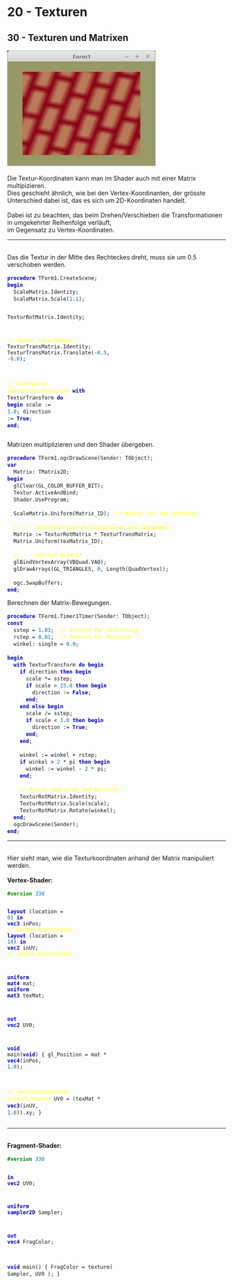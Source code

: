 <html>
    <b><h1>20 - Texturen</h1></b>
    <b><h2>30 - Texturen und Matrixen</h2></b>
<img src="image.png" alt="Selfhtml"><br><br>
Die Textur-Koordinaten kann man im Shader auch mit einer Matrix multipizieren.<br>
Dies geschieht ähnlich, wie bei den Vertex-Koordinanten, der grösste Unterschied dabei ist, das es sich um 2D-Koordinaten handelt.<br>
<br>
Dabei ist zu beachten, das beim Drehen/Verschieben die Transformationen in umgekehrter Reihenfolge verläuft,<br>
im Gegensatz zu Vertex-Koordinaten.<br>
<hr><br>
Das die Textur in der Mitte des Rechteckes dreht, muss sie um 0.5 verschoben werden.<br>
<pre><code><b><font color="0000BB">procedure</font></b> TForm1.CreateScene;
<b><font color="0000BB">begin</font></b>
  ScaleMatrix.Identity;
  ScaleMatrix.Scale(<font color="#0077BB">1</font>.<font color="#0077BB">1</font>);

  TexturRotMatrix.Identity;

  <i><font color="#FFFF00">// Textur verschieben</font></i>
  TexturTransMatrix.Identity;
  TexturTransMatrix.Translate(-<font color="#0077BB">0</font>.<font color="#0077BB">5</font>, -<font color="#0077BB">0</font>.<font color="#0077BB">0</font>);

  <i><font color="#FFFF00">// Startwerte Texturtransformation</font></i>
  <b><font color="0000BB">with</font></b> TexturTransform <b><font color="0000BB">do</font></b> <b><font color="0000BB">begin</font></b>
    scale := <font color="#0077BB">1</font>.<font color="#0077BB">0</font>;
    direction := <b><font color="0000BB">True</font></b>;
  <b><font color="0000BB">end</font></b>;</code></pre>
Matrizen multiplizieren und den Shader übergeben.<br>
<pre><code><b><font color="0000BB">procedure</font></b> TForm1.ogcDrawScene(Sender: TObject);
<b><font color="0000BB">var</font></b>
  Matrix: TMatrix2D;
<b><font color="0000BB">begin</font></b>
  glClear(GL_COLOR_BUFFER_BIT);
  Textur.ActiveAndBind;
  Shader.UseProgram;

  ScaleMatrix.Uniform(Matrix_ID);  <i><font color="#FFFF00">// Matrix für die Vektoren.</font></i>

  <i><font color="#FFFF00">// --- Texturmatrizen multiplizieren und übergeben.</font></i>
  Matrix := TexturRotMatrix * TexturTransMatrix;
  Matrix.Uniform(texMatrix_ID);

  <i><font color="#FFFF00">// --- Zeichne Quadrat</font></i>
  glBindVertexArray(VBQuad.VAO);
  glDrawArrays(GL_TRIANGLES, <font color="#0077BB">0</font>, Length(QuadVertex));

  ogc.SwapBuffers;
<b><font color="0000BB">end</font></b>;</code></pre>
Berechnen der Matrix-Bewegungen.<br>
<pre><code><b><font color="0000BB">procedure</font></b> TForm1.Timer1Timer(Sender: TObject);
<b><font color="0000BB">const</font></b>
  sstep = <font color="#0077BB">1</font>.<font color="#0077BB">03</font>;  <i><font color="#FFFF00">// Schritt für Skalierung</font></i>
  rstep = <font color="#0077BB">0</font>.<font color="#0077BB">01</font>;  <i><font color="#FFFF00">// Schritt für Rotation</font></i>
  winkel: single = <font color="#0077BB">0</font>.<font color="#0077BB">0</font>;

<b><font color="0000BB">begin</font></b>
  <b><font color="0000BB">with</font></b> TexturTransform <b><font color="0000BB">do</font></b> <b><font color="0000BB">begin</font></b>
    <b><font color="0000BB">if</font></b> direction <b><font color="0000BB">then</font></b> <b><font color="0000BB">begin</font></b>
      scale *= sstep;
      <b><font color="0000BB">if</font></b> scale &gt; <font color="#0077BB">15</font>.<font color="#0077BB">0</font> <b><font color="0000BB">then</font></b> <b><font color="0000BB">begin</font></b>
        direction := <b><font color="0000BB">False</font></b>;
      <b><font color="0000BB">end</font></b>;
    <b><font color="0000BB">end</font></b> <b><font color="0000BB">else</font></b> <b><font color="0000BB">begin</font></b>
      scale /= sstep;
      <b><font color="0000BB">if</font></b> scale &lt; <font color="#0077BB">1</font>.<font color="#0077BB">0</font> <b><font color="0000BB">then</font></b> <b><font color="0000BB">begin</font></b>
        direction := <b><font color="0000BB">True</font></b>;
      <b><font color="0000BB">end</font></b>;
    <b><font color="0000BB">end</font></b>;

    winkel := winkel + rstep;
    <b><font color="0000BB">if</font></b> winkel &gt; <font color="#0077BB">2</font> * pi <b><font color="0000BB">then</font></b> <b><font color="0000BB">begin</font></b>
      winkel := winkel - <font color="#0077BB">2</font> * pi;
    <b><font color="0000BB">end</font></b>;

    <i><font color="#FFFF00">// Matrix Skalieren und Rotieren.</font></i>
    TexturRotMatrix.Identity;
    TexturRotMatrix.Scale(scale);
    TexturRotMatrix.Rotate(winkel);
  <b><font color="0000BB">end</font></b>;
  ogcDrawScene(Sender);
<b><font color="0000BB">end</font></b>;</code></pre>
<hr><br>
Hier sieht man, wie die Texturkoordinaten anhand der Matrix manipuliert werden.<br>
<br>
<b>Vertex-Shader:</b><br>
<pre><code><b><font color="#008800">#version</font></b> <font color="#0077BB">330</font>

<b><font color="0000BB">layout</font></b> (location =  <font color="#0077BB">0</font>) <b><font color="0000BB">in</font></b> <b><font color="0000BB">vec3</font></b> inPos;   <i><font color="#FFFF00">// Vertex-Koordinaten</font></i>
<b><font color="0000BB">layout</font></b> (location = <font color="#0077BB">10</font>) <b><font color="0000BB">in</font></b> <b><font color="0000BB">vec2</font></b> inUV;    <i><font color="#FFFF00">// Textur-Koordinaten</font></i>

<b><font color="0000BB">uniform</font></b> <b><font color="0000BB">mat4</font></b> mat;
<b><font color="0000BB">uniform</font></b> <b><font color="0000BB">mat3</font></b> texMat;

<b><font color="0000BB">out</font></b> <b><font color="0000BB">vec2</font></b> UV0;

<b><font color="0000BB">void</font></b> main(<b><font color="0000BB">void</font></b>)
{
  gl_Position = mat * <b><font color="0000BB">vec4</font></b>(inPos, <font color="#0077BB">1</font>.<font color="#0077BB">0</font>);

  <i><font color="#FFFF00">// Texturkoordinaten transformieren</font></i>
  UV0 = (texMat * <b><font color="0000BB">vec3</font></b>(inUV, <font color="#0077BB">1</font>.<font color="#0077BB">0</font>)).xy;
}
</code></pre>
<hr><br>
<b>Fragment-Shader:</b><br>
<pre><code><b><font color="#008800">#version</font></b> <font color="#0077BB">330</font>

<b><font color="0000BB">in</font></b> <b><font color="0000BB">vec2</font></b> UV0;

<b><font color="0000BB">uniform</font></b> <b><font color="0000BB">sampler2D</font></b> Sampler;

<b><font color="0000BB">out</font></b> <b><font color="0000BB">vec4</font></b> FragColor;

<b><font color="0000BB">void</font></b> main()
{
  FragColor = texture( Sampler, UV0 );
}
</code></pre>

</html>
